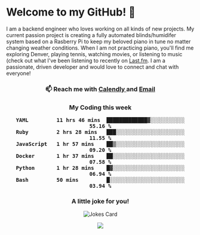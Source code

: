 <h1> Welcome to my GitHub! 👋 </h1>


  I am a backend engineer who loves working on all kinds of new projects. My current passion project is creating a fully automated blinds/humidifer system based on a Rasberry Pi to keep my beloved piano in tune no matter changing weather conditions. When I am not practicing piano, you'll find me exploring Denver, playing tennis, watching movies, or listening to music (check out what I've been listening to recently on [Last.fm](https://www.last.fm/user/mballa000). I am a passionate, driven developer and would love to connect and chat with everyone!

<h3 align = "center"> 📫 Reach me with <a href = "https://calendly.com/msbrandt00/30min"> Calendly </a> and <a href="mailto:msbrandt00@gmail.com">Email</a> 
 </h3>


 
<div align = "center"
[![Anurag's GitHub stats](https://github-readme-stats.vercel.app/api?username=mbrandt00)](https://github.com/anuraghazra/github-readme-stats)
          </div>
<h3 align="center">
  My Coding this week
<!--START_SECTION:waka-->

```text
YAML         11 hrs 46 mins  █████████████▓░░░░░░░░░░░   55.16 %
Ruby         2 hrs 28 mins   ███░░░░░░░░░░░░░░░░░░░░░░   11.55 %
JavaScript   1 hr 57 mins    ██▒░░░░░░░░░░░░░░░░░░░░░░   09.20 %
Docker       1 hr 37 mins    ██░░░░░░░░░░░░░░░░░░░░░░░   07.58 %
Python       1 hr 28 mins    █▓░░░░░░░░░░░░░░░░░░░░░░░   06.94 %
Bash         50 mins         █░░░░░░░░░░░░░░░░░░░░░░░░   03.94 %
```

<!--END_SECTION:waka-->

### A little joke for you!

![Jokes Card](https://readme-jokes.vercel.app/api?hideBorder)

<a href="https://www.linkedin.com/in/mbrandt00/"><img src="https://img.shields.io/badge/linkedin-%230077B5.svg?&style=for-the-badge&logo=linkedin&logoColor=white" /></a>
